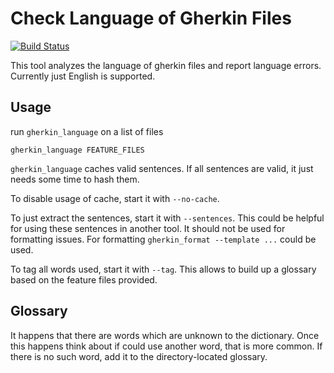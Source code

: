 Check Language of Gherkin Files
===============================

[![Build Status](https://travis-ci.org/funkwerk/gherkin_language.svg)](https://travis-ci.org/funkwerk/gherkin_language)

This tool analyzes the language of gherkin files and report language errors.
Currently just English is supported.

Usage
-----

run `gherkin_language` on a list of files

    gherkin_language FEATURE_FILES

`gherkin_language` caches valid sentences. If all sentences are valid, it just needs some time to hash them.

To disable usage of cache, start it with `--no-cache`.

To just extract the sentences, start it with `--sentences`. This could be helpful for using these sentences in another tool. It should not be used for formatting issues. For formatting `gherkin_format --template ...` could be used.

To tag all words used, start it with `--tag`. This allows to build up a glossary based on the feature files provided.


Glossary
--------

It happens that there are words which are unknown to the dictionary.
Once this happens think about if could use another word, that is more common. If there is no such word, add it to the directory-located glossary.
